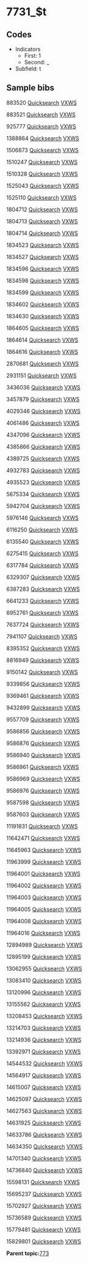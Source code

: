 # 7731\_$t

## Codes

-   Indicators
    -   First: 1
    -   Second: \_
-   Subfield: t

## Sample bibs

883520 [Quicksearch](https://search.library.yale.edu/catalog/883520) [VXWS](http://prodorbis.library.yale.edu:7014/vxws/GetHoldingsService?bibId=883520)

883521 [Quicksearch](https://search.library.yale.edu/catalog/883521) [VXWS](http://prodorbis.library.yale.edu:7014/vxws/GetHoldingsService?bibId=883521)

925777 [Quicksearch](https://search.library.yale.edu/catalog/925777) [VXWS](http://prodorbis.library.yale.edu:7014/vxws/GetHoldingsService?bibId=925777)

1388864 [Quicksearch](https://search.library.yale.edu/catalog/1388864) [VXWS](http://prodorbis.library.yale.edu:7014/vxws/GetHoldingsService?bibId=1388864)

1506873 [Quicksearch](https://search.library.yale.edu/catalog/1506873) [VXWS](http://prodorbis.library.yale.edu:7014/vxws/GetHoldingsService?bibId=1506873)

1510247 [Quicksearch](https://search.library.yale.edu/catalog/1510247) [VXWS](http://prodorbis.library.yale.edu:7014/vxws/GetHoldingsService?bibId=1510247)

1510328 [Quicksearch](https://search.library.yale.edu/catalog/1510328) [VXWS](http://prodorbis.library.yale.edu:7014/vxws/GetHoldingsService?bibId=1510328)

1525043 [Quicksearch](https://search.library.yale.edu/catalog/1525043) [VXWS](http://prodorbis.library.yale.edu:7014/vxws/GetHoldingsService?bibId=1525043)

1525110 [Quicksearch](https://search.library.yale.edu/catalog/1525110) [VXWS](http://prodorbis.library.yale.edu:7014/vxws/GetHoldingsService?bibId=1525110)

1804712 [Quicksearch](https://search.library.yale.edu/catalog/1804712) [VXWS](http://prodorbis.library.yale.edu:7014/vxws/GetHoldingsService?bibId=1804712)

1804713 [Quicksearch](https://search.library.yale.edu/catalog/1804713) [VXWS](http://prodorbis.library.yale.edu:7014/vxws/GetHoldingsService?bibId=1804713)

1804714 [Quicksearch](https://search.library.yale.edu/catalog/1804714) [VXWS](http://prodorbis.library.yale.edu:7014/vxws/GetHoldingsService?bibId=1804714)

1834523 [Quicksearch](https://search.library.yale.edu/catalog/1834523) [VXWS](http://prodorbis.library.yale.edu:7014/vxws/GetHoldingsService?bibId=1834523)

1834527 [Quicksearch](https://search.library.yale.edu/catalog/1834527) [VXWS](http://prodorbis.library.yale.edu:7014/vxws/GetHoldingsService?bibId=1834527)

1834596 [Quicksearch](https://search.library.yale.edu/catalog/1834596) [VXWS](http://prodorbis.library.yale.edu:7014/vxws/GetHoldingsService?bibId=1834596)

1834598 [Quicksearch](https://search.library.yale.edu/catalog/1834598) [VXWS](http://prodorbis.library.yale.edu:7014/vxws/GetHoldingsService?bibId=1834598)

1834599 [Quicksearch](https://search.library.yale.edu/catalog/1834599) [VXWS](http://prodorbis.library.yale.edu:7014/vxws/GetHoldingsService?bibId=1834599)

1834602 [Quicksearch](https://search.library.yale.edu/catalog/1834602) [VXWS](http://prodorbis.library.yale.edu:7014/vxws/GetHoldingsService?bibId=1834602)

1834630 [Quicksearch](https://search.library.yale.edu/catalog/1834630) [VXWS](http://prodorbis.library.yale.edu:7014/vxws/GetHoldingsService?bibId=1834630)

1864605 [Quicksearch](https://search.library.yale.edu/catalog/1864605) [VXWS](http://prodorbis.library.yale.edu:7014/vxws/GetHoldingsService?bibId=1864605)

1864614 [Quicksearch](https://search.library.yale.edu/catalog/1864614) [VXWS](http://prodorbis.library.yale.edu:7014/vxws/GetHoldingsService?bibId=1864614)

1864616 [Quicksearch](https://search.library.yale.edu/catalog/1864616) [VXWS](http://prodorbis.library.yale.edu:7014/vxws/GetHoldingsService?bibId=1864616)

2870681 [Quicksearch](https://search.library.yale.edu/catalog/2870681) [VXWS](http://prodorbis.library.yale.edu:7014/vxws/GetHoldingsService?bibId=2870681)

2931151 [Quicksearch](https://search.library.yale.edu/catalog/2931151) [VXWS](http://prodorbis.library.yale.edu:7014/vxws/GetHoldingsService?bibId=2931151)

3436036 [Quicksearch](https://search.library.yale.edu/catalog/3436036) [VXWS](http://prodorbis.library.yale.edu:7014/vxws/GetHoldingsService?bibId=3436036)

3457879 [Quicksearch](https://search.library.yale.edu/catalog/3457879) [VXWS](http://prodorbis.library.yale.edu:7014/vxws/GetHoldingsService?bibId=3457879)

4029346 [Quicksearch](https://search.library.yale.edu/catalog/4029346) [VXWS](http://prodorbis.library.yale.edu:7014/vxws/GetHoldingsService?bibId=4029346)

4061486 [Quicksearch](https://search.library.yale.edu/catalog/4061486) [VXWS](http://prodorbis.library.yale.edu:7014/vxws/GetHoldingsService?bibId=4061486)

4347096 [Quicksearch](https://search.library.yale.edu/catalog/4347096) [VXWS](http://prodorbis.library.yale.edu:7014/vxws/GetHoldingsService?bibId=4347096)

4385866 [Quicksearch](https://search.library.yale.edu/catalog/4385866) [VXWS](http://prodorbis.library.yale.edu:7014/vxws/GetHoldingsService?bibId=4385866)

4389725 [Quicksearch](https://search.library.yale.edu/catalog/4389725) [VXWS](http://prodorbis.library.yale.edu:7014/vxws/GetHoldingsService?bibId=4389725)

4932783 [Quicksearch](https://search.library.yale.edu/catalog/4932783) [VXWS](http://prodorbis.library.yale.edu:7014/vxws/GetHoldingsService?bibId=4932783)

4935523 [Quicksearch](https://search.library.yale.edu/catalog/4935523) [VXWS](http://prodorbis.library.yale.edu:7014/vxws/GetHoldingsService?bibId=4935523)

5675334 [Quicksearch](https://search.library.yale.edu/catalog/5675334) [VXWS](http://prodorbis.library.yale.edu:7014/vxws/GetHoldingsService?bibId=5675334)

5942704 [Quicksearch](https://search.library.yale.edu/catalog/5942704) [VXWS](http://prodorbis.library.yale.edu:7014/vxws/GetHoldingsService?bibId=5942704)

5976146 [Quicksearch](https://search.library.yale.edu/catalog/5976146) [VXWS](http://prodorbis.library.yale.edu:7014/vxws/GetHoldingsService?bibId=5976146)

6116250 [Quicksearch](https://search.library.yale.edu/catalog/6116250) [VXWS](http://prodorbis.library.yale.edu:7014/vxws/GetHoldingsService?bibId=6116250)

6135540 [Quicksearch](https://search.library.yale.edu/catalog/6135540) [VXWS](http://prodorbis.library.yale.edu:7014/vxws/GetHoldingsService?bibId=6135540)

6275415 [Quicksearch](https://search.library.yale.edu/catalog/6275415) [VXWS](http://prodorbis.library.yale.edu:7014/vxws/GetHoldingsService?bibId=6275415)

6317784 [Quicksearch](https://search.library.yale.edu/catalog/6317784) [VXWS](http://prodorbis.library.yale.edu:7014/vxws/GetHoldingsService?bibId=6317784)

6329307 [Quicksearch](https://search.library.yale.edu/catalog/6329307) [VXWS](http://prodorbis.library.yale.edu:7014/vxws/GetHoldingsService?bibId=6329307)

6387283 [Quicksearch](https://search.library.yale.edu/catalog/6387283) [VXWS](http://prodorbis.library.yale.edu:7014/vxws/GetHoldingsService?bibId=6387283)

6641233 [Quicksearch](https://search.library.yale.edu/catalog/6641233) [VXWS](http://prodorbis.library.yale.edu:7014/vxws/GetHoldingsService?bibId=6641233)

6952761 [Quicksearch](https://search.library.yale.edu/catalog/6952761) [VXWS](http://prodorbis.library.yale.edu:7014/vxws/GetHoldingsService?bibId=6952761)

7637724 [Quicksearch](https://search.library.yale.edu/catalog/7637724) [VXWS](http://prodorbis.library.yale.edu:7014/vxws/GetHoldingsService?bibId=7637724)

7941107 [Quicksearch](https://search.library.yale.edu/catalog/7941107) [VXWS](http://prodorbis.library.yale.edu:7014/vxws/GetHoldingsService?bibId=7941107)

8395352 [Quicksearch](https://search.library.yale.edu/catalog/8395352) [VXWS](http://prodorbis.library.yale.edu:7014/vxws/GetHoldingsService?bibId=8395352)

8816949 [Quicksearch](https://search.library.yale.edu/catalog/8816949) [VXWS](http://prodorbis.library.yale.edu:7014/vxws/GetHoldingsService?bibId=8816949)

9150142 [Quicksearch](https://search.library.yale.edu/catalog/9150142) [VXWS](http://prodorbis.library.yale.edu:7014/vxws/GetHoldingsService?bibId=9150142)

9339856 [Quicksearch](https://search.library.yale.edu/catalog/9339856) [VXWS](http://prodorbis.library.yale.edu:7014/vxws/GetHoldingsService?bibId=9339856)

9369461 [Quicksearch](https://search.library.yale.edu/catalog/9369461) [VXWS](http://prodorbis.library.yale.edu:7014/vxws/GetHoldingsService?bibId=9369461)

9432899 [Quicksearch](https://search.library.yale.edu/catalog/9432899) [VXWS](http://prodorbis.library.yale.edu:7014/vxws/GetHoldingsService?bibId=9432899)

9557709 [Quicksearch](https://search.library.yale.edu/catalog/9557709) [VXWS](http://prodorbis.library.yale.edu:7014/vxws/GetHoldingsService?bibId=9557709)

9586856 [Quicksearch](https://search.library.yale.edu/catalog/9586856) [VXWS](http://prodorbis.library.yale.edu:7014/vxws/GetHoldingsService?bibId=9586856)

9586876 [Quicksearch](https://search.library.yale.edu/catalog/9586876) [VXWS](http://prodorbis.library.yale.edu:7014/vxws/GetHoldingsService?bibId=9586876)

9586940 [Quicksearch](https://search.library.yale.edu/catalog/9586940) [VXWS](http://prodorbis.library.yale.edu:7014/vxws/GetHoldingsService?bibId=9586940)

9586961 [Quicksearch](https://search.library.yale.edu/catalog/9586961) [VXWS](http://prodorbis.library.yale.edu:7014/vxws/GetHoldingsService?bibId=9586961)

9586969 [Quicksearch](https://search.library.yale.edu/catalog/9586969) [VXWS](http://prodorbis.library.yale.edu:7014/vxws/GetHoldingsService?bibId=9586969)

9586976 [Quicksearch](https://search.library.yale.edu/catalog/9586976) [VXWS](http://prodorbis.library.yale.edu:7014/vxws/GetHoldingsService?bibId=9586976)

9587598 [Quicksearch](https://search.library.yale.edu/catalog/9587598) [VXWS](http://prodorbis.library.yale.edu:7014/vxws/GetHoldingsService?bibId=9587598)

9587603 [Quicksearch](https://search.library.yale.edu/catalog/9587603) [VXWS](http://prodorbis.library.yale.edu:7014/vxws/GetHoldingsService?bibId=9587603)

11191831 [Quicksearch](https://search.library.yale.edu/catalog/11191831) [VXWS](http://prodorbis.library.yale.edu:7014/vxws/GetHoldingsService?bibId=11191831)

11642471 [Quicksearch](https://search.library.yale.edu/catalog/11642471) [VXWS](http://prodorbis.library.yale.edu:7014/vxws/GetHoldingsService?bibId=11642471)

11645963 [Quicksearch](https://search.library.yale.edu/catalog/11645963) [VXWS](http://prodorbis.library.yale.edu:7014/vxws/GetHoldingsService?bibId=11645963)

11963999 [Quicksearch](https://search.library.yale.edu/catalog/11963999) [VXWS](http://prodorbis.library.yale.edu:7014/vxws/GetHoldingsService?bibId=11963999)

11964001 [Quicksearch](https://search.library.yale.edu/catalog/11964001) [VXWS](http://prodorbis.library.yale.edu:7014/vxws/GetHoldingsService?bibId=11964001)

11964002 [Quicksearch](https://search.library.yale.edu/catalog/11964002) [VXWS](http://prodorbis.library.yale.edu:7014/vxws/GetHoldingsService?bibId=11964002)

11964003 [Quicksearch](https://search.library.yale.edu/catalog/11964003) [VXWS](http://prodorbis.library.yale.edu:7014/vxws/GetHoldingsService?bibId=11964003)

11964005 [Quicksearch](https://search.library.yale.edu/catalog/11964005) [VXWS](http://prodorbis.library.yale.edu:7014/vxws/GetHoldingsService?bibId=11964005)

11964008 [Quicksearch](https://search.library.yale.edu/catalog/11964008) [VXWS](http://prodorbis.library.yale.edu:7014/vxws/GetHoldingsService?bibId=11964008)

11964016 [Quicksearch](https://search.library.yale.edu/catalog/11964016) [VXWS](http://prodorbis.library.yale.edu:7014/vxws/GetHoldingsService?bibId=11964016)

12894989 [Quicksearch](https://search.library.yale.edu/catalog/12894989) [VXWS](http://prodorbis.library.yale.edu:7014/vxws/GetHoldingsService?bibId=12894989)

12895199 [Quicksearch](https://search.library.yale.edu/catalog/12895199) [VXWS](http://prodorbis.library.yale.edu:7014/vxws/GetHoldingsService?bibId=12895199)

13062955 [Quicksearch](https://search.library.yale.edu/catalog/13062955) [VXWS](http://prodorbis.library.yale.edu:7014/vxws/GetHoldingsService?bibId=13062955)

13083410 [Quicksearch](https://search.library.yale.edu/catalog/13083410) [VXWS](http://prodorbis.library.yale.edu:7014/vxws/GetHoldingsService?bibId=13083410)

13120996 [Quicksearch](https://search.library.yale.edu/catalog/13120996) [VXWS](http://prodorbis.library.yale.edu:7014/vxws/GetHoldingsService?bibId=13120996)

13155562 [Quicksearch](https://search.library.yale.edu/catalog/13155562) [VXWS](http://prodorbis.library.yale.edu:7014/vxws/GetHoldingsService?bibId=13155562)

13208453 [Quicksearch](https://search.library.yale.edu/catalog/13208453) [VXWS](http://prodorbis.library.yale.edu:7014/vxws/GetHoldingsService?bibId=13208453)

13214703 [Quicksearch](https://search.library.yale.edu/catalog/13214703) [VXWS](http://prodorbis.library.yale.edu:7014/vxws/GetHoldingsService?bibId=13214703)

13214936 [Quicksearch](https://search.library.yale.edu/catalog/13214936) [VXWS](http://prodorbis.library.yale.edu:7014/vxws/GetHoldingsService?bibId=13214936)

13392971 [Quicksearch](https://search.library.yale.edu/catalog/13392971) [VXWS](http://prodorbis.library.yale.edu:7014/vxws/GetHoldingsService?bibId=13392971)

14544532 [Quicksearch](https://search.library.yale.edu/catalog/14544532) [VXWS](http://prodorbis.library.yale.edu:7014/vxws/GetHoldingsService?bibId=14544532)

14564917 [Quicksearch](https://search.library.yale.edu/catalog/14564917) [VXWS](http://prodorbis.library.yale.edu:7014/vxws/GetHoldingsService?bibId=14564917)

14615007 [Quicksearch](https://search.library.yale.edu/catalog/14615007) [VXWS](http://prodorbis.library.yale.edu:7014/vxws/GetHoldingsService?bibId=14615007)

14625097 [Quicksearch](https://search.library.yale.edu/catalog/14625097) [VXWS](http://prodorbis.library.yale.edu:7014/vxws/GetHoldingsService?bibId=14625097)

14627563 [Quicksearch](https://search.library.yale.edu/catalog/14627563) [VXWS](http://prodorbis.library.yale.edu:7014/vxws/GetHoldingsService?bibId=14627563)

14631925 [Quicksearch](https://search.library.yale.edu/catalog/14631925) [VXWS](http://prodorbis.library.yale.edu:7014/vxws/GetHoldingsService?bibId=14631925)

14633786 [Quicksearch](https://search.library.yale.edu/catalog/14633786) [VXWS](http://prodorbis.library.yale.edu:7014/vxws/GetHoldingsService?bibId=14633786)

14634350 [Quicksearch](https://search.library.yale.edu/catalog/14634350) [VXWS](http://prodorbis.library.yale.edu:7014/vxws/GetHoldingsService?bibId=14634350)

14701340 [Quicksearch](https://search.library.yale.edu/catalog/14701340) [VXWS](http://prodorbis.library.yale.edu:7014/vxws/GetHoldingsService?bibId=14701340)

14736840 [Quicksearch](https://search.library.yale.edu/catalog/14736840) [VXWS](http://prodorbis.library.yale.edu:7014/vxws/GetHoldingsService?bibId=14736840)

15598131 [Quicksearch](https://search.library.yale.edu/catalog/15598131) [VXWS](http://prodorbis.library.yale.edu:7014/vxws/GetHoldingsService?bibId=15598131)

15695237 [Quicksearch](https://search.library.yale.edu/catalog/15695237) [VXWS](http://prodorbis.library.yale.edu:7014/vxws/GetHoldingsService?bibId=15695237)

15702927 [Quicksearch](https://search.library.yale.edu/catalog/15702927) [VXWS](http://prodorbis.library.yale.edu:7014/vxws/GetHoldingsService?bibId=15702927)

15736589 [Quicksearch](https://search.library.yale.edu/catalog/15736589) [VXWS](http://prodorbis.library.yale.edu:7014/vxws/GetHoldingsService?bibId=15736589)

15779481 [Quicksearch](https://search.library.yale.edu/catalog/15779481) [VXWS](http://prodorbis.library.yale.edu:7014/vxws/GetHoldingsService?bibId=15779481)

15829801 [Quicksearch](https://search.library.yale.edu/catalog/15829801) [VXWS](http://prodorbis.library.yale.edu:7014/vxws/GetHoldingsService?bibId=15829801)

**Parent topic:**[773](../../tags/773/773.md)

